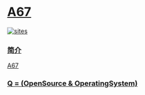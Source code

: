 ﻿# [A67](https://github.com/OS-Q/A67)

[![sites](http://182.61.61.133/link/resources/OSQ.png)](http://www.OS-Q.com)
### [简介](https://github.com/OS-Q/A67/wiki)

[A67](https://github.com/OS-Q/A67)

### [Q = (OpenSource & OperatingSystem) ](http://www.OS-Q.com)
